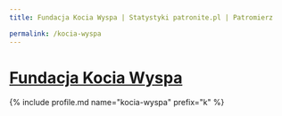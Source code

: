 ```yaml
---
title: Fundacja Kocia Wyspa | Statystyki patronite.pl | Patromierz

permalink: /kocia-wyspa
---
```


# [Fundacja Kocia Wyspa](https://patronite.pl/kocia-wyspa)

{% include profile.md name="kocia-wyspa" prefix="k" %}

